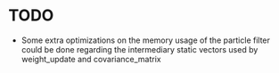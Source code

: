 # TODO

- Some extra optimizations on the memory usage of the particle filter could be done
regarding the intermediary static vectors used by weight_update and covariance_matrix